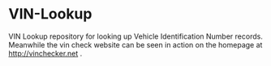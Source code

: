 VIN-Lookup
==========

VIN Lookup repository for looking up Vehicle Identification Number records. Meanwhile the vin check website can be seen in action on the homepage at http://vinchecker.net .
